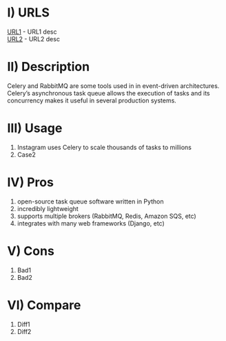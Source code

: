 # I) URLS
[URL1](https://usrl1.com/) - URL1 desc\
[URL2](https://usrl2.com/) - URL2 desc


# II) Description
Celery and RabbitMQ are some tools used in in event-driven architectures.\
Celery’s asynchronous task queue allows the execution of tasks and its concurrency makes it useful in several production systems.

# III) Usage
1) Instagram uses Celery to scale thousands of tasks to millions
2) Case2

# IV) Pros
1) open-source task queue software written in Python
2) incredibly lightweight
3) supports multiple brokers (RabbitMQ, Redis, Amazon SQS, etc)
4) integrates with many web frameworks (Django, etc)

# V) Cons
1) Bad1
2) Bad2

# VI) Compare
1) Diff1
2) Diff2
